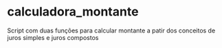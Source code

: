 # calculadora_montante
 Script com duas funções para calcular montante a patir dos conceitos de juros simples e juros compostos
